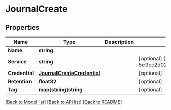 # JournalCreate

## Properties

Name | Type | Description | Notes
------------ | ------------- | ------------- | -------------
**Name** | **string** |  | 
**Service** | **string** |  | [optional] [default to 5c9cc2d0255c16c3e899a4ea]
**Credential** | [**JournalCreateCredential**](journal_create_credential.md) |  | [optional] 
**Retention** | **float32** |  | [optional] 
**Tag** | **map[string]string** |  | [optional] 

[[Back to Model list]](../README.md#documentation-for-models) [[Back to API list]](../README.md#documentation-for-api-endpoints) [[Back to README]](../README.md)



